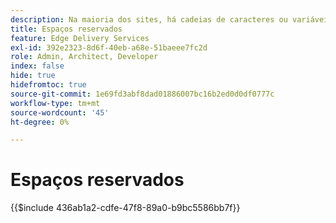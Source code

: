 ```yaml
---
description: Na maioria dos sites, há cadeias de caracteres ou variáveis que serão usadas em todo o site. Especialmente em sites que precisam suportar vários idiomas, não é uma boa ideia codificar esses valores. Em vez disso, os espaços reservados podem ser usados e gerenciados centralmente.
title: Espaços reservados
feature: Edge Delivery Services
exl-id: 392e2323-8d6f-40eb-a68e-51baeee7fc2d
role: Admin, Architect, Developer
index: false
hide: true
hidefromtoc: true
source-git-commit: 1e69fd3abf8dad01886007bc16b2ed0d0df0777c
workflow-type: tm+mt
source-wordcount: '45'
ht-degree: 0%

---
```


# Espaços reservados

{{$include 436ab1a2-cdfe-47f8-89a0-b9bc5586bb7f}}

